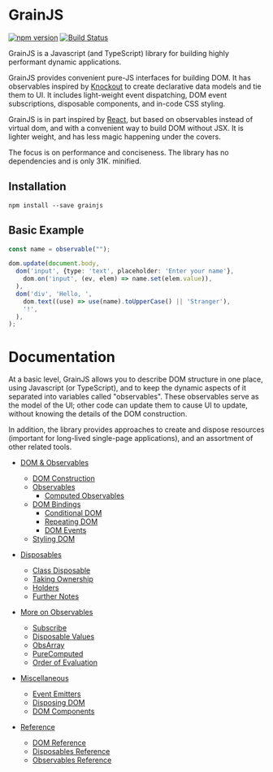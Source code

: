 # GrainJS

[![npm version](https://badge.fury.io/js/grainjs.svg)](https://badge.fury.io/js/grainjs)
[![Build Status](https://travis-ci.org/gristlabs/grainjs.svg?branch=master)](https://travis-ci.org/gristlabs/grainjs)

GrainJS is a Javascript (and TypeScript) library for building highly performant dynamic
applications.

GrainJS provides convenient pure-JS interfaces for building DOM. It has observables inspired by
[Knockout](http://knockoutjs.com/documentation/introduction.html) to create declarative data
models and tie them to UI. It includes light-weight event dispatching, DOM event subscriptions,
disposable components, and in-code CSS styling.

GrainJS is in part inspired by [React](https://reactjs.org/), but based on observables instead of
virtual dom, and with a convenient way to build DOM without JSX. It is lighter weight, and has
less magic happening under the covers.

The focus is on performance and conciseness. The library has no dependencies and is only 31K.
minified.

## Installation

```
npm install --save grainjs
```

## Basic Example

```typescript
const name = observable("");

dom.update(document.body,
  dom('input', {type: 'text', placeholder: 'Enter your name'},
    dom.on('input', (ev, elem) => name.set(elem.value)),
  ),
  dom('div', 'Hello, ',
    dom.text((use) => use(name).toUpperCase() || 'Stranger'),
    '!',
  ),
);
```

# Documentation

At a basic level, GrainJS allows you to describe DOM structure in one place, using Javascript (or
TypeScript), and to keep the dynamic aspects of it separated into variables called "observables".
These observables serve as the model of the UI; other code can update them to cause UI to update,
without knowing the details of the DOM construction.

In addition, the library provides approaches to create and dispose resources (important for
long-lived single-page applications), and an assortment of other related tools.

- [DOM & Observables](docs/basics.md)
  - [DOM Construction](docs/basics.md#dom-construction)
  - [Observables](docs/basics.md#observables)
    - [Computed Observables](docs/basics.md#computed-observables)
  - [DOM Bindings](docs/basics.md#dom-bindings)
    - [Conditional DOM](docs/basics.md#conditional-dom)
    - [Repeating DOM](docs/basics.md#repeating-dom)
    - [DOM Events](docs/basics.md#dom-events)
  - [Styling DOM](docs/basics.md#styling-dom)

- [Disposables](docs/dispose.md)
  - [Class Disposable](docs/dispose.md#class-disposable)
  - [Taking Ownership](docs/dispose.md#taking-ownership)
  - [Holders](docs/dispose.md#holders)
  - [Further Notes](docs/dispose.md#further-notes)

- [More on Observables](docs/more-observables.md)
  - [Subscribe](docs/more-observables.md#subscribe)
  - [Disposable Values](docs/more-observables.md#disposable-values)
  - [ObsArray](docs/more-observables.md#obsarray)
  - [PureComputed](docs/more-observables.md#purecomputed)
  - [Order of Evaluation](docs/more-observables.md#order-of-evaluation)

- [Miscellaneous](docs/misc.md)
  - [Event Emitters](docs/misc.md#event-emitters)
  - [Disposing DOM](docs/misc.md#disposing-dom)
  - [DOM Components](docs/misc.md#dom-components)

- [Reference](docs/reference.md)
  - [DOM Reference](docs/reference.md#dom-reference)
  - [Disposables Reference](docs/reference.md#disposables-reference)
  - [Observables Reference](docs/reference.md#observables-reference)
